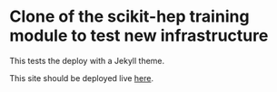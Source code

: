 # Clone of the scikit-hep training module to test new infrastructure

This tests the deploy with a Jekyll theme. 

This site should be deployed live [here](https://hsf-training.github.io/hsf-training-scikit-hep-webpage-minimal/).
